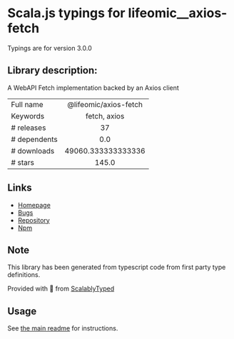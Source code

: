 
# Scala.js typings for lifeomic__axios-fetch

Typings are for version 3.0.0

## Library description:
A WebAPI Fetch implementation backed by an Axios client

|                    |                 |
| ------------------ | :-------------: |
| Full name          | @lifeomic/axios-fetch |
| Keywords           | fetch, axios |
| # releases         | 37 |
| # dependents       | 0.0 |
| # downloads        | 49060.333333333336 |
| # stars            | 145.0 |

## Links
- [Homepage](https://github.com/lifeomic/axios-fetch#readme)
- [Bugs](https://github.com/lifeomic/axios-fetch/issues)
- [Repository](https://github.com/lifeomic/axios-fetch)
- [Npm](https://www.npmjs.com/package/%40lifeomic%2Faxios-fetch)
    


## Note
This library has been generated from typescript code from first party type definitions.

Provided with :purple_heart: from [ScalablyTyped](https://github.com/oyvindberg/ScalablyTyped)

## Usage
See [the main readme](../../readme.md) for instructions.


